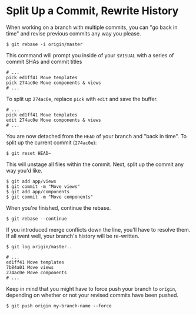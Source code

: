 # Split Up a Commit, Rewrite History

When working on a branch with multiple commits, you can "go back in time" and revise previous commits any way you please.

    $ git rebase -i origin/master

This command will prompt you inside of your `$VISUAL` with a series of commit SHAs and commit titles

    # ...
    pick ed1ff41 Move templates
    pick 274ac0e Move components & views
    # ...

To split up `274ac0e`, replace `pick` with `edit` and save the buffer.

    # ...
    pick ed1ff41 Move templates
    edit 274ac0e Move components & views
    # ...

You are now detached from the `HEAD` of your branch and "back in time".
To split up the current commit (`274ac0e`):

    $ git reset HEAD~

This will unstage all files within the commit.
Next, split up the commit any way you'd like.

    $ git add app/views
    $ git commit -m "Move views"
    $ git add app/components
    $ git commit -m "Move components"

When you're finished, continue the rebase.

    $ git rebase --continue

If you introduced merge conflicts down the line, you'll have to resolve them.
If all went well, your branch's history will be re-written.

    $ git log origin/master..

    # ...
    ed1ff41 Move templates
    7b84a01 Move views
    274ac0e Move components
    # ...

Keep in mind that you might have to force push your branch to `origin`,
depending on whether or not your revised commits have been pushed.

    $ git push origin my-branch-name --force
